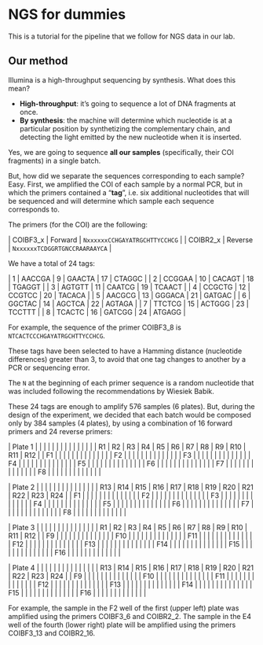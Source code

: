 # NGS for dummies

This is a tutorial for the pipeline that we follow for NGS data in our lab. 

## Our method

Illumina is a high-throughput sequencing by synthesis. What does this mean?

-	**High-throughput**: it’s going to sequence a lot of DNA fragments at once.
-	**By synthesis**: the machine will determine which nucleotide is at a particular position by synthetizing the complementary chain, and detecting the light emitted by the new nucleotide when it is inserted.

Yes, we are going to sequence **all our samples** (specifically, their COI fragments) in a single batch.

But, how did we separate the sequences corresponding to each sample? Easy. First, we amplified the COI of each sample by a normal PCR, but in which the primers contained a “**tag**”, i.e. six additional nucleotides that will be sequenced and will determine which sample each sequence corresponds to.

The primers (for the COI) are the following:

| COIBF3_x | Forward | `NxxxxxxCCHGAYATRGCHTTYCCHCG` |
| COIBR2_x | Reverse | `NxxxxxxTCDGGRTGNCCRAARAAYCA` |

We have a total of 24 tags:

| 1 | AACCGA | 9 | GAACTA | 17 | CTAGGC |
| 2 | CCGGAA | 10 | CACAGT | 18 | TGAGGT |
| 3 | AGTGTT | 11 | CAATCG | 19 | TCAACT |
| 4 | CCGCTG | 12 | CCGTCC | 20 | TACACA |
| 5 | AACGCG | 13 | GGGACA | 21 | GATGAC |
| 6 | GGCTAC | 14 | AGCTCA | 22 | AGTAGA |
| 7 | TTCTCG | 15 | ACTGGG | 23 | TCCTTT |
| 8 | TCACTC | 16 | GATCGG | 24 | ATGAGG |

For example, the sequence of the primer COIBF3_8 is `NTCACTCCCHGAYATRGCHTTYCCHCG`.

These tags have been selected to have a Hamming distance (nucleotide differences) greater than 3, to avoid that one tag changes to another by a PCR or sequencing error.

The `N` at the beginning of each primer sequence is a random nucleotide that was included following the recommendations by Wiesiek Babik.

These 24 tags are enough to amplify 576 samples (6 plates). But, during the design of the experiment, we decided that each batch would be composed only by 384 samples (4 plates), by using a combination of 16 forward primers and 24 reverse primers:

| Plate 1 |  |  |  |  |  |  |  |  |  |  |  |  |
|  | R1 | R2 | R3 | R4 | R5 | R6 | R7 | R8 | R9 | R10 | R11 | R12 |
| F1 |  |  |  |  |  |  |  |  |  |  |  |  |
| F2 |  |  |  |  |  |  |  |  |  |  |  |  |
| F3 |  |  |  |  |  |  |  |  |  |  |  |  |
| F4 |  |  |  |  |  |  |  |  |  |  |  |  |
| F5 |  |  |  |  |  |  |  |  |  |  |  |  |
| F6 |  |  |  |  |  |  |  |  |  |  |  |  |
| F7 |  |  |  |  |  |  |  |  |  |  |  |  |
| F8 |  |  |  |  |  |  |  |  |  |  |  |  |

| Plate 2 |  |  |  |  |  |  |  |  |  |  |  |  |
|  | R13 | R14 | R15 | R16 | R17 | R18 | R19 | R20 | R21 | R22 | R23 | R24 |
| F1 |  |  |  |  |  |  |  |  |  |  |  |  |
| F2 |  |  |  |  |  |  |  |  |  |  |  |  |
| F3 |  |  |  |  |  |  |  |  |  |  |  |  |
| F4 |  |  |  |  |  |  |  |  |  |  |  |  |
| F5 |  |  |  |  |  |  |  |  |  |  |  |  |
| F6 |  |  |  |  |  |  |  |  |  |  |  |  |
| F7 |  |  |  |  |  |  |  |  |  |  |  |  |
| F8 |  |  |  |  |  |  |  |  |  |  |  |  |

| Plate 3 |  |  |  |  |  |  |  |  |  |  |  |  |
|  | R1 | R2 | R3 | R4 | R5 | R6 | R7 | R8 | R9 | R10 | R11 | R12 |
| F9 |  |  |  |  |  |  |  |  |  |  |  |  |
| F10 |  |  |  |  |  |  |  |  |  |  |  |  |
| F11 |  |  |  |  |  |  |  |  |  |  |  |  |
| F12 |  |  |  |  |  |  |  |  |  |  |  |  |
| F13 |  |  |  |  |  |  |  |  |  |  |  |  |
| F14 |  |  |  |  |  |  |  |  |  |  |  |  |
| F15 |  |  |  |  |  |  |  |  |  |  |  |  |
| F16 |  |  |  |  |  |  |  |  |  |  |  |  |

| Plate 4 |  |  |  |  |  |  |  |  |  |  |  |  |
|  | R13 | R14 | R15 | R16 | R17 | R18 | R19 | R20 | R21 | R22 | R23 | R24 |
| F9 |  |  |  |  |  |  |  |  |  |  |  |  |
| F10 |  |  |  |  |  |  |  |  |  |  |  |  |
| F11 |  |  |  |  |  |  |  |  |  |  |  |  |
| F12 |  |  |  |  |  |  |  |  |  |  |  |  |
| F13 |  |  |  |  |  |  |  |  |  |  |  |  |
| F14 |  |  |  |  |  |  |  |  |  |  |  |  |
| F15 |  |  |  |  |  |  |  |  |  |  |  |  |
| F16 |  |  |  |  |  |  |  |  |  |  |  |  |

For example, the sample in the F2 well of the first (upper left) plate was amplified using the primers COIBF3_6 and COIBR2_2. The sample in the E4 well of the fourth (lower right) plate will be amplified using the primers COIBF3_13 and COIBR2_16.
